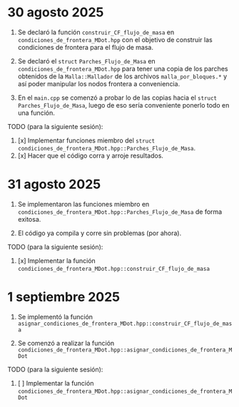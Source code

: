 # 30 agosto 2025

1. Se declaró la función `construir_CF_flujo_de_masa` en
`condiciones_de_frontera_MDot.hpp` con el objetivo de construir las condiciones
de frontera para el flujo de masa.

2. Se declaró el `struct` `Parches_Flujo_de_Masa` en
`condiciones_de_frontera_MDot.hpp` para tener una copia de los parches
obtenidos de la `Malla::Mallador` de los archivos `malla_por_bloques.*` y así
poder manipular los nodos frontera a conveniencia.

3. En el `main.cpp` se comenzó a probar lo de las copias hacia el `struct`
`Parches_Flujo_de_Masa`, luego de eso sería conveniente ponerlo todo en una
función.

TODO (para la siguiente sesión):

1. [x] Implementar funciones miembro del `struct` `condiciones_de_frontera_MDot.hpp::Parches_Flujo_de_Masa`.
2. [x] Hacer que el código corra y arroje resultados.


# 31 agosto 2025

1. Se implementaron las funciones miembro en
`condiciones_de_frontera_MDot.hpp::Parches_Flujo_de_Masa` de forma exitosa.

2. El código ya compila y corre sin problemas (por ahora).

TODO (para la siguiente sesión):

1. [x] Implementar la función `condiciones_de_frontera_MDot.hpp::construir_CF_flujo_de_masa`


# 1 septiembre 2025

1. Se implementó la función `asignar_condiciones_de_frontera_MDot.hpp::construir_CF_flujo_de_masa`

2. Se comenzó a realizar la función `condiciones_de_frontera_MDot.hpp::asignar_condiciones_de_frontera_MDot`

TODO (para la siguiente sesión):

1. [ ] Implementar la función `condiciones_de_frontera_MDot.hpp::asignar_condiciones_de_frontera_MDot`
